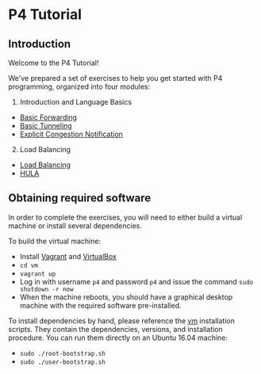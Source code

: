 # P4 Tutorial

## Introduction

Welcome to the P4 Tutorial!

We've prepared a set of exercises to help you get started with P4
programming, organized into four modules:

1. Introduction and Language Basics
* [Basic Forwarding](./basic)
* [Basic Tunneling](./basic_tunnel)
* [Explicit Congestion Notification](./ecn)

2. Load Balancing
* [Load Balancing](./load_balance)
* [HULA](./hula)

## Obtaining required software

In order to complete the exercises, you will need to either build a
virtual machine or install several dependencies.

To build the virtual machine:
- Install [Vagrant](https://vagrantup.com) and [VirtualBox](https://virtualbox.org)
- `cd vm`
- `vagrant up`
- Log in with username `p4` and password `p4` and issue the command `sudo shutdown -r now`
- When the machine reboots, you should have a graphical desktop machine with the required
software pre-installed.

To install dependencies by hand, please reference the [vm](../vm) installation scripts.
They contain the dependencies, versions, and installation procedure.
You can run them directly on an Ubuntu 16.04 machine:
- `sudo ./root-bootstrap.sh`
- `sudo ./user-bootstrap.sh`
